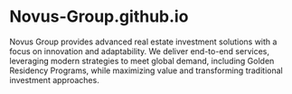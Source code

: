 # Novus-Group.github.io
Novus Group provides advanced real estate investment solutions with a focus on innovation and adaptability. We deliver end-to-end services, leveraging modern strategies to meet global demand, including Golden Residency Programs, while maximizing value and transforming traditional investment approaches.
